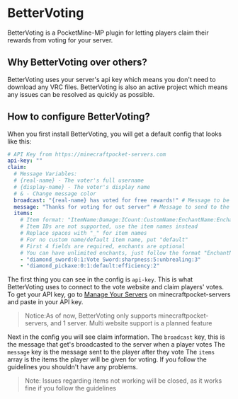 # BetterVoting
BetterVoting is a PocketMine-MP plugin for letting players claim their rewards from voting for your server.

## Why BetterVoting over others?
BetterVoting uses your server's api key which means you don't need to download any VRC files. BetterVoting is also an active project which means any issues can be resolved as quickly as possible.

## How to configure BetterVoting?
When you first install BetterVoting, you will get a default config that looks like this:
```yaml
# API Key from https://minecraftpocket-servers.com
api-key: ""
claim:
  # Message Variables:
  # {real-name} - The voter's full username
  # {display-name} - The voter's display name
  # & - Change message color
  broadcast: "{real-name} has voted for free rewards!" # Message to be broadcast when a player votes
  message: "Thanks for voting for out server" # Message to send to the player who voted
  items:
    # Item format: "ItemName:Damage:ICount:CustomName:EnchantName:EnchantLevel"
    # Item IDs are not supported, use the item names instead
    # Replace spaces with "_" for item names
    # For no custom name/default item name, put "default"
    # First 4 fields are required, enchants are optional
    # You can have unlimited enchants, just follow the format "EnchantName:EnchantLevel:EnchantName:EnchantLevel" etc
    - "diamond_sword:0:1:Vote Sword:sharpness:5:unbrealing:3"
    - "diamond_pickaxe:0:1:default:efficiency:2"
```
The first thing you can see in the config is ``api-key``. This is what BetterVoting uses to connect to the vote website and claim players' votes.
To get your API key, go to [Manage Your Servers](https://minecraftpocket-servers.com/servers/manage/) on minecraftpocket-servers and paste in your API key.
> Notice:As of now, BetterVoting only supports minecraftpocket-servers, and 1 server. Multi website support is a planned feature

Next in the config you will see claim information. The ``broadcast`` key, this is the message that get's broadcasted to the server when a player votes
The ``message`` key is the message sent to the player after they vote
The ``items`` array is the items the player will be given for voting. If you follow the guidelines you shouldn't have any problems.
> Note: Issues regarding items not working will be closed, as it works fine if you follow the guidelines
